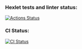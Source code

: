 ### Hexlet tests and linter status:
[![Actions Status](https://github.com/earthrobot/devops-for-programmers-project-lvl1/workflows/hexlet-check/badge.svg)](https://github.com/earthrobot/devops-for-programmers-project-lvl1/actions)

### CI Status:
[![CI Status](https://github.com/earthrobot/devops-for-programmers-project-lvl1/workflows/push/badge.svg)](https://github.com/earthrobot/devops-for-programmers-project-lvl1/actions)
